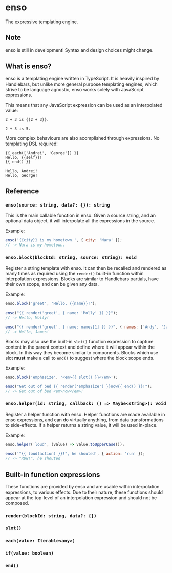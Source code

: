 # enso
The expressive templating engine.

## Note
enso is still in development! Syntax and design choices might change.

## What is enso?

enso is a templating engine written in TypeScript. It is heavily inspired by Handlebars, but unlike more general purpose templating engines, which strive to be language agnostic, enso works solely with JavaScript expressions.

This means that any JavaScript expression can be used as an interpolated value:

```
2 + 3 is {{2 + 3}}.
```
```
2 + 3 is 5.
```

More complex behaviours are also acomplished through expressions. No templating DSL required!

```
{{ each(['Andrei', 'George']) }}
Hello, {{self}}!
{{ end() }}
```
```
Hello, Andrei!
Hello, George!
```

## Reference

### `enso(source: string, data?: {}): string`

This is the main callable function in enso. Given a source string, and an optional data object, it will interpolate all the expressions in the source.

Example:

```js
enso('{{city}} is my hometown.', { city: 'Nara' });
// -> Nara is my hometown.
```
### `enso.block(blockId: string, source: string): void`

Register a string template with enso. It can then be recalled and rendered as many times as required using the `render()` built-in function within interpolation expressions. Blocks are similar to Handlebars partials, have their own scope, and can be given any data.

Example:

```js
enso.block('greet', 'Hello, {{name}}!');

enso("{{ render('greet', { name: 'Molly' }) }}");
// -> Hello, Molly!

enso("{{ render('greet', { name: names[1] }) }}", { names: ['Andy', 'James'] });
// -> Hello, James!
```

Blocks may also use the built-in `slot()` function expression to capture content in the parent context and define where it will appear within the block. In this way they become similar to components. Blocks which use slot **must** make a call to `end()` to suggest where the block scope ends.

Example:

```js
enso.block('emphasize', '<em>{{ slot() }}</em>');

enso("Get out of bed {{ render('emphasize') }}now{{ end() }}!");
// -> Get out of bed <em>now</em>!
```

### `enso.helper(id: string, callback: () => Maybe<string>): void`

Register a helper function with enso. Helper functions are made available in enso expressions, and can do virtually anything, from data transformations to side-effects. If a helper returns a string value, it will be used in-place.

Example:

```js
enso.helper('loud', (value) => value.toUpperCase());

enso('"{{ loud(action) }}!", he shouted', { action: 'run' });
// -> "RUN!", he shouted
```

## Built-in function expressions

These functions are provided by enso and are usable within interpolation expressions, to various effects. Due to their nature, these functions should appear at the top-level of an interpolation expression and should not be composed.

### `render(blockId: string, data?: {})`
### `slot()`
### `each(value: Iterable<any>)`
### `if(value: boolean)`
### `end()`